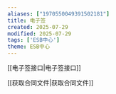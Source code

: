 ```yaml
---
aliases: ["1970550049391502181"]
title: 电子签
created: 2025-07-29
modified: 2025-07-29
tags: ['ESB中心']
theme: ESB中心
---
```


[[电子签接口|电子签接口]]

[[获取合同文件|获取合同文件]]